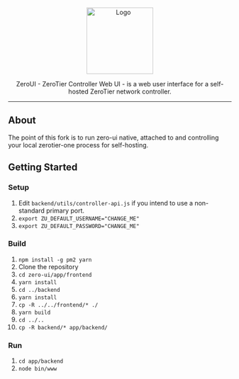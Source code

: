 <br />
<p align="center">
  <a href="https://github.com/dec0dOS/zero-ui">
    <img src="docs/images/logo.png" alt="Logo" width="150" height="150">
  </a>

  <p align="center">
    ZeroUI - ZeroTier Controller Web UI - is a web user interface for a self-hosted ZeroTier network controller.
    <br />
  </p>
</p>

---

## About

The point of this fork is to run zero-ui native, attached to and controlling your local zerotier-one process for self-hosting.

## Getting Started

### Setup
1. Edit `backend/utils/controller-api.js` if you intend to use a non-standard primary port.
2. `export ZU_DEFAULT_USERNAME="CHANGE_ME"`
3. `export ZU_DEFAULT_PASSWORD="CHANGE_ME"`

### Build
1. `npm install -g pm2 yarn`
2. Clone the repository
3. `cd zero-ui/app/frontend`
4. `yarn install`
5. `cd ../backend`
6. `yarn install`
7. `cp -R ../../frontend/* ./`
8. `yarn build`
9. `cd ../..`
10. `cp -R backend/* app/backend/`

### Run
1. `cd app/backend`
2. `node bin/www`
